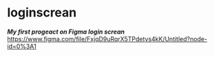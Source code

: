 # loginscrean
***My first progeact on Figma login screan***
https://www.figma.com/file/FxjqD9uRqrX5TPdetys4kK/Untitled?node-id=0%3A1
